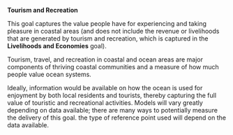 **Tourism and Recreation**

This goal captures the value people have for experiencing and taking pleasure in coastal areas (and does not include the revenue or livelihoods that are generated by tourism and recreation, which is captured in the **Livelihoods and Economies** goal).

Tourism, travel, and recreation in coastal and ocean areas are major components of thriving coastal communities and a measure of how much people value ocean systems.

Ideally, information would be available on how the ocean is used for enjoyment by both local residents and tourists, thereby capturing the full value of touristic and recreational activities. Models will vary greatly depending on data available; there are many ways to potentially measure the delivery of this goal. the type of reference point used will depend on the data available.
